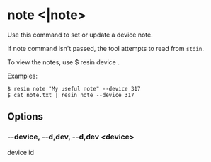 # note &#60;|note&#62;

Use this command to set or update a device note.

If note command isn't passed, the tool attempts to read from `stdin`.

To view the notes, use $ resin device <id>.

Examples:

	$ resin note "My useful note" --device 317
	$ cat note.txt | resin note --device 317

## Options

### --device, --d,dev, --d,dev &#60;device&#62;

device id